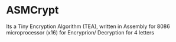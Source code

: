 # ASMCrypt
Its a Tiny Encryption Algorithm (TEA), written in Assembly for 8086 microprocessor (x16) for Encryprion/ Decryption for 4 letters
